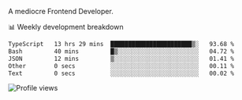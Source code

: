 A mediocre Frontend Developer.

📊 Weekly development breakdown
<!--START_SECTION:waka-->

```txt
TypeScript   13 hrs 29 mins  ███████████████████████▒░   93.68 %
Bash         40 mins         █▒░░░░░░░░░░░░░░░░░░░░░░░   04.72 %
JSON         12 mins         ▒░░░░░░░░░░░░░░░░░░░░░░░░   01.41 %
Other        0 secs          ░░░░░░░░░░░░░░░░░░░░░░░░░   00.11 %
Text         0 secs          ░░░░░░░░░░░░░░░░░░░░░░░░░   00.02 %
```

<!--END_SECTION:waka-->

<img src="https://gpvc.arturio.dev/iqbalfasri" alt="Profile views"/>
